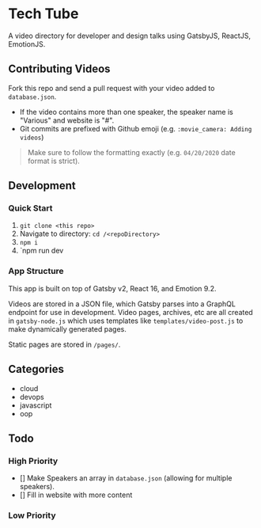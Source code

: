# Tech Tube

A video directory for developer and design talks using GatsbyJS, ReactJS, EmotionJS.

## Contributing Videos

Fork this repo and send a pull request with your video added to `database.json`. 

- If the video contains more than one speaker, the speaker name is "Various" and website is "#".
- Git commits are prefixed with Github emoji (e.g. `:movie_camera: Adding videos`)

> Make sure to follow the formatting exactly (e.g. `04/20/2020` date format is strict).

## Development

### Quick Start

1. `git clone <this repo>`
1. Navigate to directory: `cd /<repoDirectory>`
1. `npm i`
1. `npm run dev

### App Structure

This app is built on top of Gatsby v2, React 16, and Emotion 9.2.

Videos are stored in a JSON file, which Gatsby parses into a GraphQL endpoint for use in development. Video pages, archives, etc are all created in `gatsby-node.js` which uses templates like `templates/video-post.js` to make dynamically generated pages.

Static pages are stored in `/pages/`.

## Categories

* cloud
* devops
* javascript
* oop

## Todo

### High Priority

- [] Make Speakers an array in `database.json` (allowing for multiple speakers).
- [] Fill in website with more content

### Low Priority
